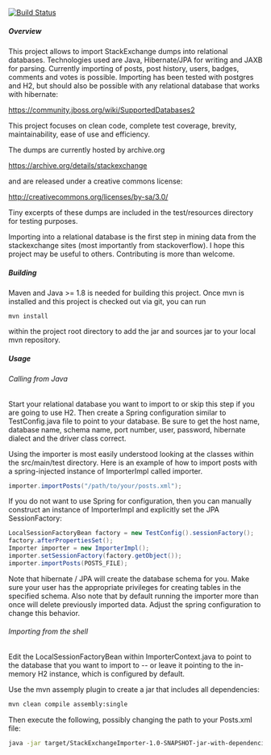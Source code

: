 [![Build Status](https://travis-ci.org/1123/StackExchangeImporter.png)](https://travis-ci.org/1123/StackExchangeImporter)

##### Overview

This project allows to import StackExchange dumps into relational databases.
Technologies used are Java, Hibernate/JPA for writing and JAXB for parsing. Currently importing of posts, post history, 
users, badges, comments and votes is possible. Importing has been tested with postgres and H2, but should also be
possible with any relational database that works with hibernate:

https://community.jboss.org/wiki/SupportedDatabases2

This project focuses on clean code, complete test coverage, brevity,
maintainability, ease of use and efficiency.

The dumps are currently hosted by archive.org 

https://archive.org/details/stackexchange

and are released under a creative commons license:

http://creativecommons.org/licenses/by-sa/3.0/

Tiny excerpts of these dumps are included in the test/resources directory for testing purposes.

Importing into a relational database is the first step in mining data from the
stackexchange sites (most importantly from stackoverflow). I hope this project
may be useful to others. Contributing is more than welcome.

##### Building

Maven and Java >= 1.8 is needed for building this project. Once mvn is installed and this
project is checked out via git, you can run 

```
mvn install
```

within the project root directory to add the jar and sources jar to your local
mvn repository.

##### Usage

###### Calling from Java

Start your relational database you want to import to or skip this step if you are going to use H2. 
Then create a Spring configuration similar to 
TestConfig.java file to point to your database.  Be sure to get the host
name, database name, schema name, port number, user, password, hibernate
dialect and the driver class correct. 

Using the importer is most easily understood looking at the classes within the
src/main/test directory. Here is an example of how to import posts with a
spring-injected instance of ImporterImpl called importer. 

```Java
importer.importPosts("/path/to/your/posts.xml");
```

If you do not want to use Spring for configuration, then you can manually
construct an instance of ImporterImpl and explicitly set the JPA
SessionFactory:

```Java
LocalSessionFactoryBean factory = new TestConfig().sessionFactory();
factory.afterPropertiesSet();
Importer importer = new ImporterImpl();
importer.setSessionFactory(factory.getObject());
importer.importPosts(POSTS_FILE);
```

Note that hibernate / JPA will create the database schema for you. Make sure
your user has the appropriate privileges for creating tables in the specified
schema.  Also note that by default running the importer more than once will
delete previously imported data. Adjust the spring configuration to change this
behavior.

###### Importing from the shell

Edit the LocalSessionFactoryBean within ImporterContext.java to point to the
database that you want to import to -- or leave it pointing to the in-memory H2
instance, which is configured by default. 

Use the mvn assemply plugin to create a jar that includes all dependencies:

```bash
mvn clean compile assembly:single
```

Then execute the following, possibly changing the path to your Posts.xml file:

```bash
java -jar target/StackExchangeImporter-1.0-SNAPSHOT-jar-with-dependencies.jar posts src/test/resources/Posts.xml
```
